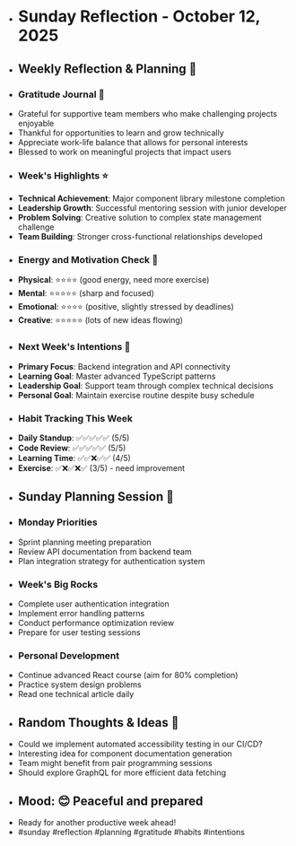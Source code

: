 - # Sunday Reflection - October 12, 2025
- ## Weekly Reflection & Planning 🤔
- ### Gratitude Journal 🙏
- Grateful for supportive team members who make challenging projects enjoyable
- Thankful for opportunities to learn and grow technically
- Appreciate work-life balance that allows for personal interests
- Blessed to work on meaningful projects that impact users
- ### Week's Highlights ⭐
- **Technical Achievement**: Major component library milestone completion
- **Leadership Growth**: Successful mentoring session with junior developer
- **Problem Solving**: Creative solution to complex state management challenge
- **Team Building**: Stronger cross-functional relationships developed
- ### Energy and Motivation Check 🔋
- **Physical**: ⭐⭐⭐⭐ (good energy, need more exercise)
- **Mental**: ⭐⭐⭐⭐⭐ (sharp and focused)
- **Emotional**: ⭐⭐⭐⭐ (positive, slightly stressed by deadlines)
- **Creative**: ⭐⭐⭐⭐⭐ (lots of new ideas flowing)
- ### Next Week's Intentions 🎯
- **Primary Focus**: Backend integration and API connectivity
- **Learning Goal**: Master advanced TypeScript patterns
- **Leadership Goal**: Support team through complex technical decisions
- **Personal Goal**: Maintain exercise routine despite busy schedule
- ### Habit Tracking This Week
- **Daily Standup**: ✅✅✅✅✅ (5/5)
- **Code Review**: ✅✅✅✅✅ (5/5)
- **Learning Time**: ✅✅❌✅✅ (4/5)
- **Exercise**: ✅❌✅❌✅ (3/5) - need improvement
- ## Sunday Planning Session 📅
- ### Monday Priorities
- Sprint planning meeting preparation
- Review API documentation from backend team
- Plan integration strategy for authentication system
- ### Week's Big Rocks
- Complete user authentication integration
- Implement error handling patterns
- Conduct performance optimization review
- Prepare for user testing sessions
- ### Personal Development
- Continue advanced React course (aim for 80% completion)
- Practice system design problems
- Read one technical article daily
- ## Random Thoughts & Ideas 💭
- Could we implement automated accessibility testing in our CI/CD?
- Interesting idea for component documentation generation
- Team might benefit from pair programming sessions
- Should explore GraphQL for more efficient data fetching
- ## Mood: 😊 Peaceful and prepared
- Ready for another productive week ahead!
- #sunday #reflection #planning #gratitude #habits #intentions